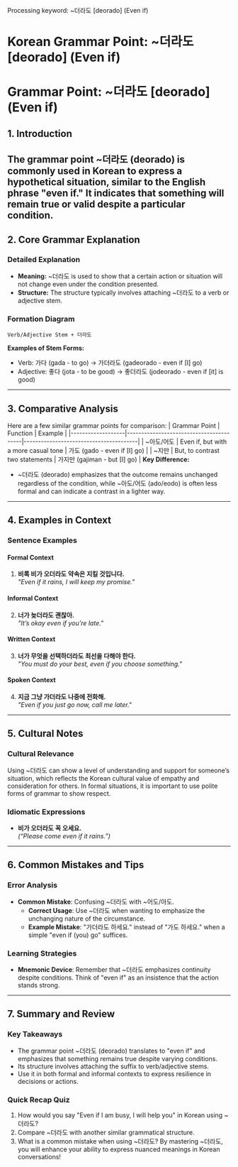 Processing keyword: ~더라도 [deorado] (Even if)
# Korean Grammar Point: ~더라도 [deorado] (Even if)
# Grammar Point: ~더라도 [deorado] (Even if)
## 1. Introduction
The grammar point ~더라도 (deorado) is commonly used in Korean to express a hypothetical situation, similar to the English phrase "even if." It indicates that something will remain true or valid despite a particular condition.
---
## 2. Core Grammar Explanation
### Detailed Explanation
- **Meaning:** ~더라도 is used to show that a certain action or situation will not change even under the condition presented.
- **Structure:** The structure typically involves attaching ~더라도 to a verb or adjective stem. 
### Formation Diagram
```
Verb/Adjective Stem + 더라도
```
**Examples of Stem Forms:**
- Verb: 가다 (gada - to go) → 가더라도 (gadeorado - even if [I] go)
- Adjective: 좋다 (jota - to be good) → 좋더라도 (jodeorado - even if [it] is good)
---
## 3. Comparative Analysis
Here are a few similar grammar points for comparison:
| Grammar Point      | Function                                | Example                                |
|-------------------|-----------------------------------------|----------------------------------------|
| ~아도/어도       | Even if, but with a more casual tone    | 가도 (gado - even if [I] go)         |
| ~지만              | But, to contrast two statements         | 가지만 (gajiman - but [I] go)        |
**Key Difference:** 
- ~더라도 (deorado) emphasizes that the outcome remains unchanged regardless of the condition, while ~아도/어도 (ado/eodo) is often less formal and can indicate a contrast in a lighter way.
---
## 4. Examples in Context
### Sentence Examples
#### Formal Context
1. **비록 비가 오더라도 약속은 지킬 것입니다.**  
   *"Even if it rains, I will keep my promise."*
#### Informal Context
2. **너가 늦더라도 괜찮아.**  
   *"It’s okay even if you’re late."*
#### Written Context
3. **너가 무엇을 선택하더라도 최선을 다해야 한다.**  
   *"You must do your best, even if you choose something."*
#### Spoken Context
4. **지금 그냥 가더라도 나중에 전화해.**  
   *"Even if you just go now, call me later."*
---
## 5. Cultural Notes
### Cultural Relevance
Using ~더라도 can show a level of understanding and support for someone’s situation, which reflects the Korean cultural value of empathy and consideration for others. In formal situations, it is important to use polite forms of grammar to show respect.
### Idiomatic Expressions
- **비가 오더라도 꼭 오세요.**  
  *(“Please come even if it rains.”)*
---
## 6. Common Mistakes and Tips
### Error Analysis
- **Common Mistake**: Confusing ~더라도 with ~어도/아도. 
   - **Correct Usage**: Use ~더라도 when wanting to emphasize the unchanging nature of the circumstance.
   - **Example Mistake**: "가더라도 하세요." instead of "가도 하세요." when a simple "even if (you) go" suffices.
### Learning Strategies
- **Mnemonic Device**: Remember that ~더라도 emphasizes continuity despite conditions. Think of "even if" as an insistence that the action stands strong.
---
## 7. Summary and Review
### Key Takeaways
- The grammar point ~더라도 (deorado) translates to "even if" and emphasizes that something remains true despite varying conditions.
- Its structure involves attaching the suffix to verb/adjective stems.
- Use it in both formal and informal contexts to express resilience in decisions or actions.
### Quick Recap Quiz
1. How would you say "Even if I am busy, I will help you" in Korean using ~더라도?
2. Compare ~더라도 with another similar grammatical structure.
3. What is a common mistake when using ~더라도?
By mastering ~더라도, you will enhance your ability to express nuanced meanings in Korean conversations!
